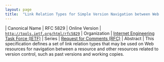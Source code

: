 ```yaml
---
layout: page
title:  "Link Relation Types for Simple Version Navigation between Web Resources"
---
```


| Canonical Name | RFC 5829
| Online Version | [`http://tools.ietf.org/html/rfc5829`](http://tools.ietf.org/html/rfc5829)
| Organization | [Internet Engineering Task Force (IETF)](..)
| Series | [Request for Comments (RFC)](..)
| Abstract | This specification defines a set of link relation types that may be used on Web resources for navigation between a resource and other resources related to version control, such as past versions and working copies.